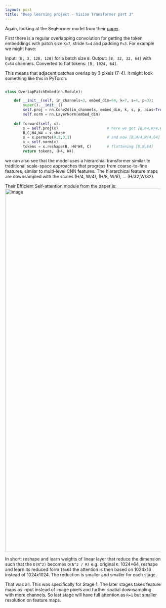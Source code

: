 ```yaml
---
layout: post
title: "Deep learning project - Vision Transformer part 3"
---
```


Again, looking at the SegFormer model from their [paper](https://arxiv.org/pdf/2105.15203).

First there is a regular overlapping convolution for getting the token embeddings with patch size `K=7`, stride `S=4` and padding `P=3`. For example we might have:

Input: `[B, 3, 128, 128]` for a batch size `B`. 
Output: `[B, 32, 32, 64]` with `C=64` channels.
Converted to flat tokens: `[B, 1024, 64]`.

This means that adjacent patches overlap by 3 pixels (7-4). It might look something like this in PyTorch:

```python

class OverlapPatchEmbed(nn.Module):

    def __init__(self, in_channels=3, embed_dim=64, k=7, s=4, p=3):
        super().__init__()
        self.proj = nn.Conv2d(in_channels, embed_dim, k, s, p, bias=True)
        self.norm = nn.LayerNorm(embed_dim)
        
    def forward(self, x):
        x = self.proj(x)                      # here we get [B,64,H/4,W/4]
        B,C,H4,W4 = x.shape
        x = x.permute(0,2,3,1)                # and now [B,H/4,W/4,64]
        x = self.norm(x)
        tokens = x.reshape(B, H4*W4, C)       # flattening [B,N,64]
        return tokens, (H4, W4)
```

we can also see that the model uses a hierarchial transformer similar to traditional scale-space approaches that progress from coarse-to-fine features, similar to multi-level CNN features.
The hierarchical feature maps are downsampled with the scales (H/4, W/4), (H/8, W/8), ... (H/32,W/32). 

Their Efficient Self-attention module from the paper is:
<img width="2233" height="1174" alt="image" src="https://github.com/user-attachments/assets/885222c7-1d83-4aee-8841-a3e0b826905f" />

In short: reshape and learn weights of linear layer that reduce the dimension such that the `O(N^2)` becomes `O(N^2 / R)` e.g. original `K`: 1024×64, reshape and learn its reduced form `16x64` the attention is then based on 1024x16 instead of 1024x1024. The reduction is smaller and smaller for each stage.

That was all. This was specifically for Stage 1. The later stages takes feature maps as input instead of image pixels and further spatial downsampling with more channels. So last stage will have full attention as `R=1` but smaller resolution on feature maps.
